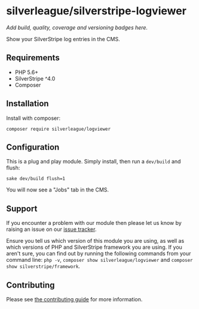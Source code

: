 # silverleague/silverstripe-logviewer

*Add build, quality, coverage and versioning badges here.*

Show your SilverStripe log entries in the CMS.

## Requirements

* PHP 5.6+
* SilverStripe ^4.0
* Composer

## Installation

Install with composer:

```shell
composer require silverleague/logviewer
```

## Configuration

This is a plug and play module. Simply install, then run a `dev/build` and flush:

```shell
sake dev/build flush=1
```

You will now see a "Jobs" tab in the CMS.

## Support

If you encounter a problem with our module then please let us know by raising an issue on our [issue tracker](https://github.com/silverleague/silverstripe-logviewer/issues).

Ensure you tell us which version of this module you are using, as well as which versions of PHP and SilverStripe framework you are using. If you aren't sure, you can find out by running the following commands from your command line: `php -v`, `composer show silverleague/logviewer` and `composer show silverstripe/framework`.

## Contributing

Please see [the contributing guide](CONTRIBUTING.md) for more information.
